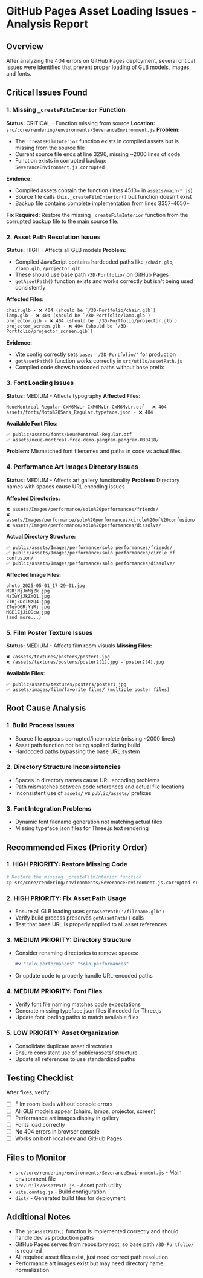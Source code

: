 # GitHub Pages Asset Loading Issues - Analysis Report

## Overview
After analyzing the 404 errors on GitHub Pages deployment, several critical issues were identified that prevent proper loading of GLB models, images, and fonts.

## Critical Issues Found

### 1. Missing `_createFilmInterior` Function
**Status:** CRITICAL - Function missing from source
**Location:** `src/core/rendering/environments/SeveranceEnvironment.js`
**Problem:** 
- The `_createFilmInterior` function exists in compiled assets but is missing from the source file
- Current source file ends at line 3296, missing ~2000 lines of code
- Function exists in corrupted backup: `SeveranceEnvironment.js.corrupted`

**Evidence:**
- Compiled assets contain the function (lines 4513+ in `assets/main-*.js`)
- Source file calls `this._createFilmInterior()` but function doesn't exist
- Backup file contains complete implementation from lines 3357-4050+

**Fix Required:** 
Restore the missing `_createFilmInterior` function from the corrupted backup file to the main source file.

### 2. Asset Path Resolution Issues
**Status:** HIGH - Affects all GLB models
**Problem:**
- Compiled JavaScript contains hardcoded paths like `/chair.glb`, `/lamp.glb`, `/projector.glb`
- These should use base path `/3D-Portfolio/` on GitHub Pages
- `getAssetPath()` function exists and works correctly but isn't being used consistently

**Affected Files:**
```
chair.glb - ❌ 404 (should be `/3D-Portfolio/chair.glb`)
lamp.glb - ❌ 404 (should be `/3D-Portfolio/lamp.glb`) 
projector.glb - ❌ 404 (should be `/3D-Portfolio/projector.glb`)
projector_screen.glb - ❌ 404 (should be `/3D-Portfolio/projector_screen.glb`)
```

**Evidence:**
- Vite config correctly sets `base: '/3D-Portfolio/'` for production
- `getAssetPath()` function works correctly in `src/utils/assetPath.js`
- Compiled code shows hardcoded paths without base prefix

### 3. Font Loading Issues
**Status:** MEDIUM - Affects typography
**Affected Files:**
```
NeueMontreal-Regular-CxM6MvLr-CxM6MvLr-CxM6MvLr.otf - ❌ 404
assets/fonts/Noto%20Sans_Regular.typeface.json - ❌ 404
```

**Available Font Files:**
```
✅ public/assets/fonts/NeueMontreal-Regular.otf
✅ assets/neue-montreal-free-demo-pangram-pangram-030418/
```

**Problem:** Mismatched font filenames and paths in code vs actual files.

### 4. Performance Art Images Directory Issues  
**Status:** MEDIUM - Affects art gallery functionality
**Problem:** Directory names with spaces cause URL encoding issues

**Affected Directories:**
```
❌ assets/Images/performance/solo%20performances/friends/
❌ assets/Images/performance/solo%20performances/circle%20of%20confusion/
❌ assets/Images/performance/solo%20performances/dissolve/
```

**Actual Directory Structure:**
```
✅ public/assets/Images/performance/solo performances/friends/
✅ public/assets/Images/performance/solo performances/circle of confusion/
✅ public/assets/Images/performance/solo performances/dissolve/
```

**Affected Image Files:**
```
photo_2025-05-01_17-29-01.jpg
M2RjNjJmMjZk.jpg
NzIwYjJkZmQ1.jpg
ZTBjZDc1NzQ4.jpg
ZTgyOGRjYjRj.jpg
MGE1ZjJiODcw.jpg
(and more...)
```

### 5. Film Poster Texture Issues
**Status:** MEDIUM - Affects film room visuals
**Missing Files:**
```
❌ /assets/textures/posters/poster1.jpg
❌ /assets/textures/posters/poster2(1).jpg - poster2(4).jpg
```

**Available Files:**
```
✅ public/assets/textures/posters/poster1.jpg
✅ assets/images/film/favorite films/ (multiple poster files)
```

## Root Cause Analysis

### 1. Build Process Issues
- Source file appears corrupted/incomplete (missing ~2000 lines)
- Asset path function not being applied during build
- Hardcoded paths bypassing the base URL system

### 2. Directory Structure Inconsistencies
- Spaces in directory names cause URL encoding problems
- Path mismatches between code references and actual file locations
- Inconsistent use of `assets/` vs `public/assets/` prefixes

### 3. Font Integration Problems
- Dynamic font filename generation not matching actual files
- Missing typeface.json files for Three.js text rendering

## Recommended Fixes (Priority Order)

### 1. HIGH PRIORITY: Restore Missing Code
```bash
# Restore the missing _createFilmInterior function
cp src/core/rendering/environments/SeveranceEnvironment.js.corrupted src/core/rendering/environments/SeveranceEnvironment.js
```

### 2. HIGH PRIORITY: Fix Asset Path Usage
- Ensure all GLB loading uses `getAssetPath('/filename.glb')`
- Verify build process preserves `getAssetPath()` calls
- Test that base URL is properly applied to all asset references

### 3. MEDIUM PRIORITY: Directory Structure
- Consider renaming directories to remove spaces:
  ```bash
  mv "solo performances" "solo-performances" 
  ```
- Or update code to properly handle URL-encoded paths

### 4. MEDIUM PRIORITY: Font Files
- Verify font file naming matches code expectations
- Generate missing typeface.json files if needed for Three.js
- Update font loading paths to match available files

### 5. LOW PRIORITY: Asset Organization  
- Consolidate duplicate asset directories
- Ensure consistent use of public/assets/ structure
- Update all references to use standardized paths

## Testing Checklist

After fixes, verify:
- [ ] Film room loads without console errors
- [ ] All GLB models appear (chairs, lamps, projector, screen)
- [ ] Performance art images display in gallery
- [ ] Fonts load correctly
- [ ] No 404 errors in browser console
- [ ] Works on both local dev and GitHub Pages

## Files to Monitor
- `src/core/rendering/environments/SeveranceEnvironment.js` - Main environment file
- `src/utils/assetPath.js` - Asset path utility
- `vite.config.js` - Build configuration
- `dist/` - Generated build files for deployment

## Additional Notes
- The `getAssetPath()` function is implemented correctly and should handle dev vs production paths
- GitHub Pages serves from repository root, so base path `/3D-Portfolio/` is required
- All required asset files exist, just need correct path resolution
- Performance art images exist but may need directory name normalization 